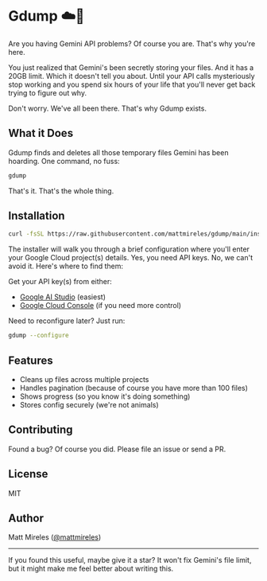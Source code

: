 # Gdump ☁️💩

Are you having Gemini API problems? Of course you are. That's why you're here.

You just realized that Gemini's been secretly storing your files. And it has a 20GB limit. Which it doesn't tell you about. Until your API calls mysteriously stop working and you spend six hours of your life that you'll never get back trying to figure out why.

Don't worry. We've all been there. That's why Gdump exists.

## What it Does

Gdump finds and deletes all those temporary files Gemini has been hoarding. One command, no fuss:

```bash
gdump
```

That's it. That's the whole thing.

## Installation

```bash
curl -fsSL https://raw.githubusercontent.com/mattmireles/gdump/main/install_gdump.sh | bash
```

The installer will walk you through a brief configuration where you'll enter your Google Cloud project(s) details. Yes, you need API keys. No, we can't avoid it. Here's where to find them:

Get your API key(s) from either:

- [Google AI Studio](https://makersuite.google.com/app/apikey) (easiest)
- [Google Cloud Console](https://console.cloud.google.com) (if you need more control)

Need to reconfigure later? Just run:
```bash
gdump --configure
```

## Features

- Cleans up files across multiple projects
- Handles pagination (because of course you have more than 100 files)
- Shows progress (so you know it's doing something)
- Stores config securely (we're not animals)

## Contributing

Found a bug? Of course you did. Please file an issue or send a PR.

## License

MIT

## Author

Matt Mireles ([@mattmireles](https://twitter.com/mattmireles))

---

If you found this useful, maybe give it a star? It won't fix Gemini's file limit, but it might make me feel better about writing this.
